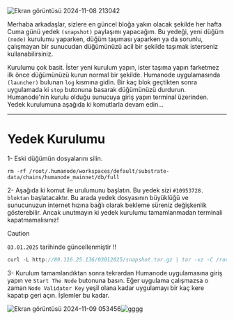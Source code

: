 ![Ekran görüntüsü 2024-11-08 213042](https://github.com/user-attachments/assets/a500a951-735e-4356-b76a-0ab0fc9b8afb)


Merhaba arkadaşlar, sizlere en güncel bloğa yakın olacak şekilde her hafta Cuma günü yedek ```(snapshot)``` paylaşımı yapacağım. Bu yedeği, yeni düğüm ```(node)``` kurulumu yaparken, düğüm taşıması yaparken ya da sorunlu, çalışmayan bir sunucudan düğümünüzü acil bir şekilde taşımak isterseniz kullanabilirsiniz.

Kurulumu çok basit. İster yeni kurulum yapın, ister taşıma yapın farketmez ilk önce düğümünüzü kurun normal bir şekilde. Humanode uygulamasında ```(launcher)``` bulunan ```log``` kısmına gidin. Bir kaç blok geçtikten sonra uygulamada ki ```stop``` butonuna basarak düğümünüzü durdurun. Humanode'nin kurulu olduğu sunucuya giriş yapın terminal üzerinden. Yedek kurulumuna aşağıda ki komutlarla devam edin...

------

# Yedek Kurulumu

1- Eski düğümün dosyalarını silin.
```4D
rm -rf /root/.humanode/workspaces/default/substrate-data/chains/humanode_mainnet/db/full
```

2- Aşağıda ki komut ile urulumunu başlatın. Bu yedek sizi ```#10953728. bloktan``` başlatacaktır. Bu arada yedek dosyasının büyüklüğü ve sunucunuzun internet hızına bağlı olarak bekleme süreniz değişkenlik gösterebilir. Ancak unutmayın ki yedek kurulumu tamamlanmadan terminali kapatmamalısınız!

> [!CAUTION]
> ```03.01.2025``` tarihinde güncellenmiştir :bangbang:

```ActionScript
curl -L http://89.116.25.136/03012025/snapshot.tar.gz | tar -xz -C /root/.humanode/workspaces/default/substrate-data/chains/humanode_mainnet/db/
```

3- Kurulum tamamlandıktan sonra tekrardan Humanode uygulamasına giriş yapın ve ```Start The Node``` butonuna basın. Eğer uygulama çalışmazsa o zaman ```Node Validator Key``` yeşil olana kadar uygulamayı bir kaç kere kapatıp geri açın. İşlemler bu kadar.

![Ekran görüntüsü 2024-11-09 053456](https://github.com/user-attachments/assets/15d1ae14-4eeb-4afc-bf3e-159fb12ec4a1)![gggg](https://github.com/user-attachments/assets/03814192-f9d3-43bc-bd65-47558ad7c4af)



